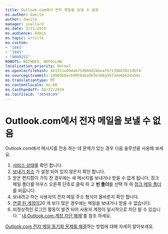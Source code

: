 ```yaml
---
title: Outlook.com에서 전자 메일을 보낼 수 없음
ms.author: daeite
author: daeite
manager: joallard
ms.date: 3/21/2019
ms.audience: Admin
ms.topic: article
ms.custom:
- "1841"
- "1845"
- "9000251"
ROBOTS: NOINDEX, NOFOLLOW
localization_priority: Normal
ms.openlocfilehash: 441511e694ab75d066d24beafb71396b5822dbf4
ms.sourcegitcommit: 1d98db8acb9959aba3b5e308a567ade6b62da56c
ms.translationtype: MT
ms.contentlocale: ko-KR
ms.lasthandoff: 08/22/2019
ms.locfileid: "36548109"
---
```

# <a name="cant-send-email-in-outlookcom"></a>Outlook.com에서 전자 메일을 보낼 수 없음

Outlook.com에서 메시지를 전송 하는 데 문제가 있는 경우 다음 솔루션을 사용해 보세요.

1. [서비스 상태](https://go.microsoft.com/fwlink/p/?linkid=837482)를 확인 합니다.
1. [보내기 취소](https://outlook.live.com/mail/options/mail/messageContent/undoSend) 가 설정 되어 있지 않은지 확인 합니다.
1. 받은 편지함이 가득 찬 경우에는 새 메시지를 보내거나 받을 수 없게 됩니다. 정크 메일 폴더를 마우스 오른쪽 단추로 클릭 하 고 **빈 폴더**를 선택 하 여 [정크 메일 폴더](https://outlook.live.com/mail/junkemail) 를 비웁니다.
1. 보내려고 하는 사용자의 전자 메일 주소 형식이 올바른지 확인 합니다.
1. [연결 된 계정이](https://outlook.live.com/mail/options/mail/accounts/connected)20 개 보다 많은 경우에는 메일을 보내거나 받을 수 없습니다.
1. 비정상적인 로그인 활동이 발견 되어 사용자 계정이 일시적으로 차단 될 수 있습니다. ' [내 Outlook.com 계정 차단 해제](https://support.office.com/article/f4ad2701-d166-4d8b-8a6a-9af2a1f8a4c4?wt.mc_id=Office_Outlook_com_Alchemy)'를 참조 하세요.

[Outlook.com 전자 메일 동기화 문제를 해결](https://support.office.com/article/d39e3341-8d79-4bf1-b3c7-ded602233642?wt.mc_id=Office_Outlook_com_Alchemy)하는 방법에 대해 자세히 알아보세요.